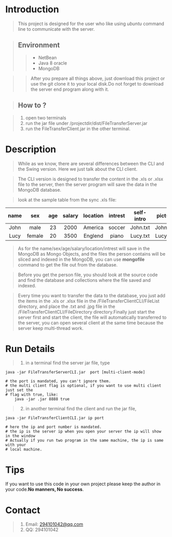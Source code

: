 # Introduction

> This project is designed for the user who like using *ubuntu* command line to communicate with the server.

>## Environment
>> + NetBean
>> + Java 8 oracle
>> + MongoDB 

>> After you prepare all things above, just download this project or use the git clone it to your local disk.Do not forget to download the server end program along with it.

>## How to ?

> 1. open two terminals
> 2. run the jar file under /projectdir/dist/FileTransferServer.jar
> 3. run the FileTransferClient.jar in the other terminal. 

# Description

> While as we know, there are several differences between the CLI and the Swing version.
Here we just talk about the CLI client.

> The CLI version is designed to transfer the content in the .xls or .xlsx file to the server, then the server program will save the data in the MongoDB database.

> look at the sample table from the sync .xls file:

|name  |sex  |age  |salary |location |intrest  |self-intro |picture  |
|:----:|:-----:|:--:|:----:|:-------:|:-------:|:---------:|:-------:|
|John  |male   |23  |2000  |America  |soccer   |John.txt   |John.jpg |
|Lucy  |female |20  |3500  |Englend  |piano    |Lucy.txt   |Lucy.jpg |

> As for the name/sex/age/salary/location/intrest will save in the MongoDB as Mongo Objects, and the files the person contains will be sliced and indexed in the MongoDB, you can use **mongofile** command to get the file out from the database.

> Before you get the person file, you should look at the source code and find the database and collections where the file saved and indexed.

> Every time you want to transfer the data to the database, you just add the items in the .xls or .xlsx file in the /FileTransferClientCLI/FileList directory, and place the .txt and .jpg file in the /FileTransferClientCLI/FileDirectory directory.Finally just start the server first and start the client, the file will automatically transferred to the server, you can open several client at the same time because the server keep multi-thread work.

# Run Details

> 1. in a terminal find the server jar file, type
  
    java -jar FileTransferServerCLI.jar  port [multi-client-mode]
    
    # the port is mandated, you can't ignore them.
    # the multi client flag is optional, if you want to use multi client just set the 
    # flag with true, like:
        java -jar .jar 8888 true
        
> 2. in another terminal find the client and run the jar file,

    java -jar FileTransferClientCLI.jar ip port 
    
    # here the ip and port number is mandated.
    # the ip is the server ip when you open your server the ip will show in the window
    # Actually if you run two program in the same machine, the ip is same with your 
    # local machine.

# Tips

If you want to use this code in your own project please keep the author in your code.**No manners, No success**.

# Contact

> 1. Email: 294101042@qq.com
> 2. QQ: 294101042

